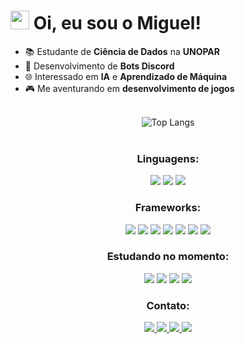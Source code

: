 <div align="left">
    <h1>
        <img src="https://raw.githubusercontent.com/kaueMarques/kaueMarques/master/hi.gif" height="30px">
        Oi, eu sou o Miguel!
    </h1>
</div>

<div>
    <ul>
        <li>📚 Estudante de <strong>Ciência de Dados</strong> na <strong>UNOPAR</strong></li>
        <li>🤖 Desenvolvimento de <strong>Bots Discord</strong></li>
        <li>🌐 Interessado em <strong>IA</strong> e <strong>Aprendizado de Máquina</strong></li>
        <li>🎮 Me aventurando em <strong>desenvolvimento de jogos</strong></li>
    </ul>
</div>

<br>

<div align="center">
    <img src="https://github-readme-stats.vercel.app/api/top-langs/?username=Miguel-Marsico&layout=compact&theme=dark&langs_count=6" alt="Top Langs">
</div>

<br>

<div>
    <h3 align="center">Linguagens:</h3>
    <p align="center">
        <img src="https://img.shields.io/badge/-Python-0D1117?style=for-the-badge&logo=python&labelColor=0D1117">
        <img src="https://img.shields.io/badge/-JavaScript-0D1117?style=for-the-badge&logo=javascript&labelColor=0D1117">
        <img src="https://img.shields.io/badge/-SQL-0D1117?style=for-the-badge&logo=postgresql&labelColor=0D1117">
    </p>
</div>

<div>
    <h3 align="center">Frameworks:</h3>
    <p align="center">
        <img src="https://img.shields.io/badge/-HTML-0D1117?style=for-the-badge&logo=html5&labelColor=0D1117">
        <img src="https://img.shields.io/badge/-CSS-0D1117?style=for-the-badge&logo=CSS3&logoColor=1572B6&labelColor=0D1117">
        <img src="https://img.shields.io/badge/-Flask-0D1117?style=for-the-badge&logo=flask&labelColor=0D1117">
        <img src="https://img.shields.io/badge/-Selenium-0D1117?style=for-the-badge&logo=selenium&labelColor=0D1117">
        <img src="https://img.shields.io/badge/-NumPy-0D1117?style=for-the-badge&logo=numpy&labelColor=0D1117">
        <img src="https://img.shields.io/badge/-TensorFlow-0D1117?style=for-the-badge&logo=tensorflow&labelColor=0D1117">
        <img src="https://img.shields.io/badge/-OpenCV-0D1117?style=for-the-badge&logo=opencv&labelColor=0D1117">
    </p>
</div>

<div>
    <h3 align="center">Estudando no momento:</h3>
    <p align="center">
        <img src="https://img.shields.io/badge/-React-0D1117?style=for-the-badge&logo=react&labelColor=0D1117">
        <img src="https://img.shields.io/badge/-Flutter-0D1117?style=for-the-badge&logo=flutter&labelColor=0D1117">
        <img src="https://img.shields.io/badge/-Arduino-0D1117?style=for-the-badge&logo=arduino&labelColor=0D1117">
        <img src="https://img.shields.io/badge/-Unity-0D1117?style=for-the-badge&logo=unity&labelColor=0D1117">
    </p>
</div>

<div>
    <h3 align="center">Contato:</h3>
    <p align="center">
        <a href="mailto:miguelmarsico2005@gmail.com">
            <img src="https://img.shields.io/badge/-Gmail-%23333?style=for-the-badge&logo=gmail&logoColor=white">
        </a>
        <a href="https://www.instagram.com/miguel.marsico" target="_blank">
            <img src="https://img.shields.io/badge/-Instagram-%23E4405F?style=for-the-badge&logo=instagram&logoColor=white">
        </a>
        <a href="https://www.youtube.com/@miguelmarsico/featured">
            <img src="https://img.shields.io/badge/-YouTube-%23333?style=for-the-badge&logo=youtube&logoColor=white">
        </a>
        <a href="https://www.linkedin.com/in/miguelmarsico/" target="_blank">
            <img src="https://img.shields.io/badge/-LinkedIn-%230077B5?style=for-the-badge&logo=linkedin&logoColor=white">
        </a>
    </p>
</div>
